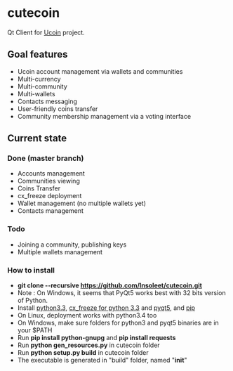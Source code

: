 cutecoin
========

Qt Client for [Ucoin](http://www.ucoin.io) project.


## Goal features
  * Ucoin account management via wallets and communities
  * Multi-currency
  * Multi-community
  * Multi-wallets
  * Contacts messaging
  * User-friendly coins transfer
  * Community membership management via a voting interface

## Current state
### Done (master branch)
  * Accounts management
  * Communities viewing
  * Coins Transfer
  * cx_freeze deployment
  * Wallet management (no multiple wallets yet)
  * Contacts management

### Todo
  * Joining a community, publishing keys
  * Multiple wallets management

### How to install
  * __git clone --recursive https://github.com/Insoleet/cutecoin.git__
  * Note : On Windows, it seems that PyQt5 works best with 32 bits version of Python.
  * Install [python3.3](https://www.python.org/download/releases/3.3.5), [cx_freeze for python 3.3](http://cx-freeze.sourceforge.net/) and [pyqt5](http://www.riverbankcomputing.co.uk/software/pyqt/download5), and [pip](http://www.pip-installer.org/en/latest/)
  * On Linux, deployment works with python3.4 too
  * On Windows, make sure folders for python3 and pyqt5 binaries are in your $PATH
  * Run __pip install python-gnupg__ and __pip install requests__
  * Run __python gen_resources.py__ in cutecoin folder
  * Run __python setup.py build__ in cutecoin folder
  * The executable is generated in "build" folder, named "__init__"
